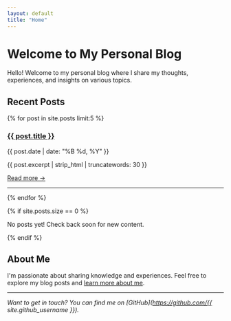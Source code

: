 ```yaml
---
layout: default
title: "Home"
---
```


# Welcome to My Personal Blog

Hello! Welcome to my personal blog where I share my thoughts, experiences, and insights on various topics.

## Recent Posts

{% for post in site.posts limit:5 %}
  <div class="post-preview">
    <h3><a href="{{ post.url | relative_url }}">{{ post.title }}</a></h3>
    <p class="post-meta">{{ post.date | date: "%B %d, %Y" }}</p>
    <p>{{ post.excerpt | strip_html | truncatewords: 30 }}</p>
    <a href="{{ post.url | relative_url }}">Read more →</a>
  </div>
  <hr>
{% endfor %}

{% if site.posts.size == 0 %}
<p>No posts yet! Check back soon for new content.</p>
{% endif %}

## About Me

I'm passionate about sharing knowledge and experiences. Feel free to explore my blog posts and [learn more about me](/about/).

---

*Want to get in touch? You can find me on [GitHub](https://github.com/{{ site.github_username }}).*